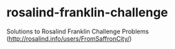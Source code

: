# rosalind-franklin-challenge
Solutions to Rosalind Franklin Challenge Problems (http://rosalind.info/users/FromSaffronCity/)

